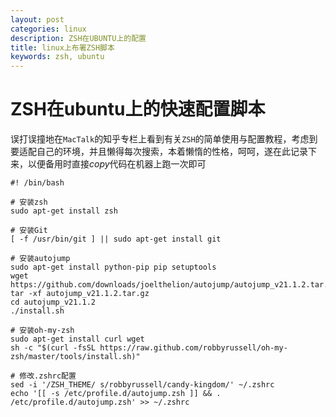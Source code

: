 ```yaml
---
layout: post
categories: linux
description: ZSH在UBUNTU上的配置 
title: linux上布署ZSH脚本
keywords: zsh, ubuntu
---
```


# ZSH在ubuntu上的快速配置脚本

误打误撞地在`MacTalk`的知乎专栏上看到有关`ZSH`的简单使用与配置教程，考虑到要适配自己的环境，并且懒得每次搜索，本着懒惰的性格，呵呵，遂在此记录下来，以便备用时直接*copy*代码在机器上跑一次即可

<!-- more -->

```shell
#! /bin/bash

# 安装zsh
sudo apt-get install zsh

# 安装Git
[ -f /usr/bin/git ] || sudo apt-get install git

# 安装autojump
sudo apt-get install python-pip pip setuptools
wget https://github.com/downloads/joelthelion/autojump/autojump_v21.1.2.tar.gz
tar -xf autojump_v21.1.2.tar.gz
cd autojump_v21.1.2
./install.sh

# 安装oh-my-zsh
sudo apt-get install curl wget
sh -c "$(curl -fsSL https://raw.github.com/robbyrussell/oh-my-zsh/master/tools/install.sh)"

# 修改.zshrc配置
sed -i '/ZSH_THEME/ s/robbyrussell/candy-kingdom/' ~/.zshrc
echo '[[ -s /etc/profile.d/autojump.zsh ]] && . /etc/profile.d/autojump.zsh' >> ~/.zshrc
```
